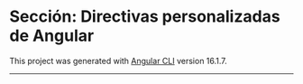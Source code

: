 # Sección: Directivas personalizadas de Angular

This project was generated with [Angular CLI](https://github.com/angular/angular-cli) version 16.1.7.

---


